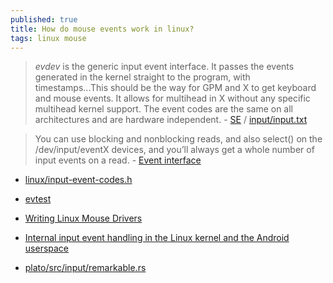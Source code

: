 ```yaml
---
published: true
title: How do mouse events work in linux?
tags: linux mouse
---
```

> _evdev_ is the generic input event interface. It passes the events generated in the kernel straight to the program, with timestamps...This should be the way for GPM and X to get keyboard and mouse events. It allows for multihead in X without any specific multihead kernel support. The event codes are the same on all architectures and are hardware independent. - [SE](https://unix.stackexchange.com/questions/25601/how-do-mouse-events-work-in-linux) / [input/input.txt](https://www.kernel.org/doc/Documentation/input/input.txt)

> You can use blocking and nonblocking reads, and also select() on the /dev/input/eventX devices, and you’ll always get a whole number of input events on a read. - [Event interface](https://www.kernel.org/doc/html/v4.14/input/input.html#event-interface)
- [linux/input-event-codes.h](https://github.com/torvalds/linux/blob/master/include/uapi/linux/input-event-codes.h)
- [evtest](https://www.systutorials.com/docs/linux/man/1-evtest/)

- [Writing Linux Mouse Drivers](https://www.linuxtoday.com/blog/writing-linux-mouse-drivers.html)

- [Internal input event handling in the Linux kernel and the Android userspace](https://jichu4n.com/posts/internal-input-event-handling-in-the-linux-kernel-and-the-android-userspace/)

- [ plato/src/input/remarkable.rs ](https://github.com/darvin/plato/blob/master/src/input/remarkable.rs)

